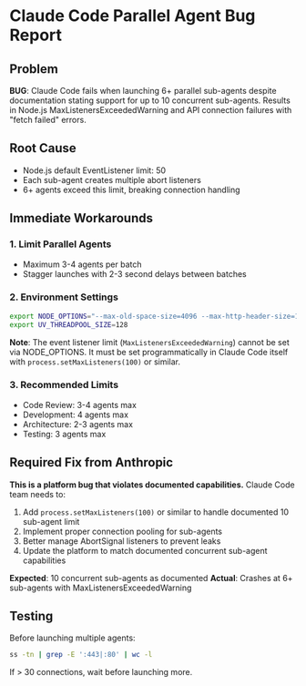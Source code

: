 # Claude Code Parallel Agent Bug Report

## Problem
**BUG**: Claude Code fails when launching 6+ parallel sub-agents despite documentation stating support for up to 10 concurrent sub-agents. Results in Node.js MaxListenersExceededWarning and API connection failures with "fetch failed" errors.

## Root Cause
- Node.js default EventListener limit: 50
- Each sub-agent creates multiple abort listeners
- 6+ agents exceed this limit, breaking connection handling

## Immediate Workarounds

### 1. Limit Parallel Agents
- Maximum 3-4 agents per batch
- Stagger launches with 2-3 second delays between batches

### 2. Environment Settings
```bash
export NODE_OPTIONS="--max-old-space-size=4096 --max-http-header-size=16384"
export UV_THREADPOOL_SIZE=128
```

**Note**: The event listener limit (`MaxListenersExceededWarning`) cannot be set via NODE_OPTIONS. It must be set programmatically in Claude Code itself with `process.setMaxListeners(100)` or similar.

### 3. Recommended Limits
- Code Review: 3-4 agents max
- Development: 4 agents max
- Architecture: 2-3 agents max
- Testing: 3 agents max

## Required Fix from Anthropic
**This is a platform bug that violates documented capabilities.** Claude Code team needs to:

1. Add `process.setMaxListeners(100)` or similar to handle documented 10 sub-agent limit
2. Implement proper connection pooling for sub-agents  
3. Better manage AbortSignal listeners to prevent leaks
4. Update the platform to match documented concurrent sub-agent capabilities

**Expected**: 10 concurrent sub-agents as documented
**Actual**: Crashes at 6+ sub-agents with MaxListenersExceededWarning

## Testing
Before launching multiple agents:
```bash
ss -tn | grep -E ':443|:80' | wc -l
```
If > 30 connections, wait before launching more.